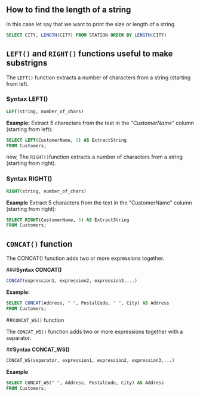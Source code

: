 ## How to find the length of a string 

In this case let say that we want to print the size or length of a string

```SQL
SELECT CITY, LENGTH(CITY) FROM STATION ORDER BY LENGTH(CITY)
```

## `LEFT()` and `RIGHT()` functions useful to make substrigns 

The `LEFT()` function extracts a number of characters from a string (starting from left.

### **Syntax LEFT()**
```SQL
LEFT(string, number_of_chars)
```

**Example:**
Extract 5 characters from the text in the *"CustomerName"* column (starting from left):

```SQL
SELECT LEFT(CustomerName, 5) AS ExtractString
FROM Customers;
```

now, The `RIGHT()`function extracts a number of characters from a string (starting from right).

### **Syntax RIGHT()**
```SQL
RIGHT(string, number_of_chars)
```
**Example**
Extract 5 characters from the text in the "CustomerName" column (starting from right):

```SQL
SELECT RIGHT(CustomerName, 5) AS ExtractString
FROM Customers;
```

## `CONCAT()` function

The CONCAT() function adds two or more expressions together.

###**Syntax CONCAT()** 
```SQL
CONCAT(expression1, expression2, expression3,...)
```

**Example:**
```SQL
SELECT CONCAT(Address, " ", PostalCode, " ", City) AS Address
FROM Customers;
```

##`CONCAT_WS()` function 

The `CONCAT_WS()` function adds two or more expressions together with a separator.

##**Syntax CONCAT_WS()**
```SQL
CONCAT_WS(separator, expression1, expression2, expression3,...)
```

**Example**
```SQL
SELECT CONCAT_WS(" ", Address, PostalCode, City) AS Address
FROM Customers;
```
